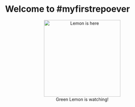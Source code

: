 
# Welcome to #myfirstrepoever
<div align = "center"><img src="https://user-images.githubusercontent.com/89823609/131454474-76990cec-7a8a-4b98-8c8c-169ba210f7ae.png" alt="Lemon is here" width="250"/></br>
Green Lemon is watching!</div>



